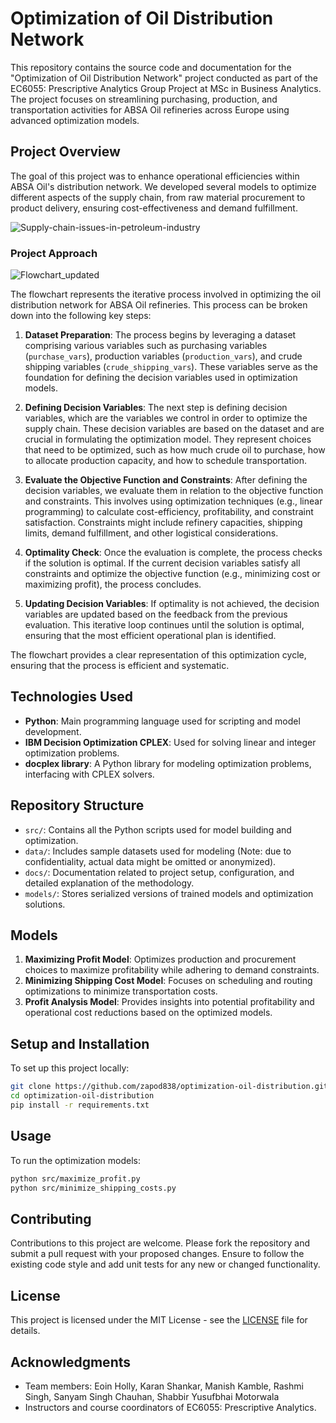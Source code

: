 # Optimization of Oil Distribution Network

This repository contains the source code and documentation for the "Optimization of Oil Distribution Network" project conducted as part of the EC6055: Prescriptive Analytics Group Project at MSc in Business Analytics. The project focuses on streamlining purchasing, production, and transportation activities for ABSA Oil refineries across Europe using advanced optimization models.

## Project Overview

The goal of this project was to enhance operational efficiencies within ABSA Oil's distribution network. We developed several models to optimize different aspects of the supply chain, from raw material procurement to product delivery, ensuring cost-effectiveness and demand fulfillment.

![Supply-chain-issues-in-petroleum-industry](https://github.com/user-attachments/assets/77639830-dd78-43dd-ac08-ff5f6e7d945a)


### Project Approach

![Flowchart_updated](https://github.com/user-attachments/assets/7550079b-2d58-4af1-b3af-e8f4563ffdd0)


The flowchart represents the iterative process involved in optimizing the oil distribution network for ABSA Oil refineries. This process can be broken down into the following key steps:

1. **Dataset Preparation**: The process begins by leveraging a dataset comprising various variables such as purchasing variables (`purchase_vars`), production variables (`production_vars`), and crude shipping variables (`crude_shipping_vars`). These variables serve as the foundation for defining the decision variables used in optimization models.

2. **Defining Decision Variables**: The next step is defining decision variables, which are the variables we control in order to optimize the supply chain. These decision variables are based on the dataset and are crucial in formulating the optimization model. They represent choices that need to be optimized, such as how much crude oil to purchase, how to allocate production capacity, and how to schedule transportation.

3. **Evaluate the Objective Function and Constraints**: After defining the decision variables, we evaluate them in relation to the objective function and constraints. This involves using optimization techniques (e.g., linear programming) to calculate cost-efficiency, profitability, and constraint satisfaction. Constraints might include refinery capacities, shipping limits, demand fulfillment, and other logistical considerations.

4. **Optimality Check**: Once the evaluation is complete, the process checks if the solution is optimal. If the current decision variables satisfy all constraints and optimize the objective function (e.g., minimizing cost or maximizing profit), the process concludes.

5. **Updating Decision Variables**: If optimality is not achieved, the decision variables are updated based on the feedback from the previous evaluation. This iterative loop continues until the solution is optimal, ensuring that the most efficient operational plan is identified.

The flowchart provides a clear representation of this optimization cycle, ensuring that the process is efficient and systematic.

## Technologies Used

- **Python**: Main programming language used for scripting and model development.
- **IBM Decision Optimization CPLEX**: Used for solving linear and integer optimization problems.
- **docplex library**: A Python library for modeling optimization problems, interfacing with CPLEX solvers.

## Repository Structure

- `src/`: Contains all the Python scripts used for model building and optimization.
- `data/`: Includes sample datasets used for modeling (Note: due to confidentiality, actual data might be omitted or anonymized).
- `docs/`: Documentation related to project setup, configuration, and detailed explanation of the methodology.
- `models/`: Stores serialized versions of trained models and optimization solutions.

## Models

1. **Maximizing Profit Model**: Optimizes production and procurement choices to maximize profitability while adhering to demand constraints.
2. **Minimizing Shipping Cost Model**: Focuses on scheduling and routing optimizations to minimize transportation costs.
3. **Profit Analysis Model**: Provides insights into potential profitability and operational cost reductions based on the optimized models.

## Setup and Installation

To set up this project locally:

```bash
git clone https://github.com/zapod838/optimization-oil-distribution.git
cd optimization-oil-distribution
pip install -r requirements.txt
```

## Usage

To run the optimization models:

```bash
python src/maximize_profit.py
python src/minimize_shipping_costs.py
```

## Contributing

Contributions to this project are welcome. Please fork the repository and submit a pull request with your proposed changes. Ensure to follow the existing code style and add unit tests for any new or changed functionality.

## License

This project is licensed under the MIT License - see the [LICENSE](LICENSE) file for details.

## Acknowledgments

- Team members: Eoin Holly, Karan Shankar, Manish Kamble, Rashmi Singh, Sanyam Singh Chauhan, Shabbir Yusufbhai Motorwala
- Instructors and course coordinators of EC6055: Prescriptive Analytics.

